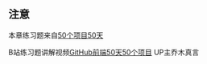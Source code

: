 ## 注意

本章练习题来自[50个项目50天](https://50projects50days.com/)

B站练习题讲解视频[GitHub前端50天50个项目](https://www.bilibili.com/video/BV1BN4y1j77w/) UP主乔木真言